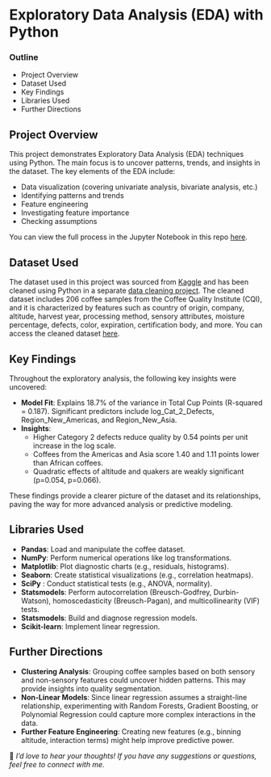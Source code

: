 # Exploratory Data Analysis (EDA) with Python


### Outline

- Project Overview
- Dataset Used
- Key Findings
- Libraries Used
- Further Directions


## Project Overview
This project demonstrates Exploratory Data Analysis (EDA) techniques using Python. The main focus is to uncover patterns, trends, and insights in the dataset. The key elements of the EDA include:

- Data visualization (covering univariate analysis, bivariate analysis, etc.)
- Identifying patterns and trends
- Feature engineering
- Investigating feature importance
- Checking assumptions

  
You can view the full process in the Jupyter Notebook in this repo [here](https://github.com/Lillian1070/showcase_python_EDA_1/blob/main/kaggle_coffeeBean_EDA.ipynb). 


## Dataset Used
The dataset used in this project was sourced from [Kaggle](https://www.kaggle.com/datasets/fatihb/coffee-quality-data-cqi) and has been cleaned using Python in a separate [data cleaning project](https://github.com/Lillian1070/showcase_python_dataCleaning_1). The cleaned dataset includes 206 coffee samples from the Coffee Quality Institute (CQI), and it is characterized by features such as country of origin, company, altitude, harvest year, processing method, sensory attributes, moisture percentage, defects, color, expiration, certification body, and more. You can access the cleaned dataset [here](https://github.com/Lillian1070/showcase_python_dataCleaning_1/blob/main/cleaned_dataset.csv).


## Key Findings
Throughout the exploratory analysis, the following key insights were uncovered:

- **Model Fit**: Explains 18.7% of the variance in Total Cup Points (R-squared = 0.187). Significant predictors include log_Cat_2_Defects, Region_New_Americas, and Region_New_Asia.
- **Insights**:
  - Higher Category 2 defects reduce quality by 0.54 points per unit increase in the log scale.
  - Coffees from the Americas and Asia score 1.40 and 1.11 points lower than African coffees.
  - Quadratic effects of altitude and quakers are weakly significant (p=0.054, p=0.066).


These findings provide a clearer picture of the dataset and its relationships, paving the way for more advanced analysis or predictive modeling.


## Libraries Used
- **Pandas**: Load and manipulate the coffee dataset.
- **NumPy**: Perform numerical operations like log transformations.
- **Matplotlib**: Plot diagnostic charts (e.g., residuals, histograms).
- **Seaborn**: Create statistical visualizations (e.g., correlation heatmaps).
- **SciPy** : Conduct statistical tests (e.g., ANOVA, normality).
- **Statsmodels**: Perform autocorrelation (Breusch-Godfrey, Durbin-Watson), homoscedasticity (Breusch-Pagan), and multicollinearity (VIF) tests.
- **Statsmodels**: Build and diagnose regression models.
- **Scikit-learn**: Implement linear regression.


## Further Directions
- **Clustering Analysis**: Grouping coffee samples based on both sensory and non-sensory features could uncover hidden patterns. This may provide insights into quality segmentation.
- **Non-Linear Models**: Since linear regression assumes a straight-line relationship, experimenting with Random Forests, Gradient Boosting, or Polynomial Regression could capture more complex interactions in the data.
- **Further Feature Engineering**: Creating new features (e.g., binning altitude, interaction terms) might help improve predictive power.


💬 _I’d love to hear your thoughts! If you have any suggestions or questions, feel free to connect with me._



